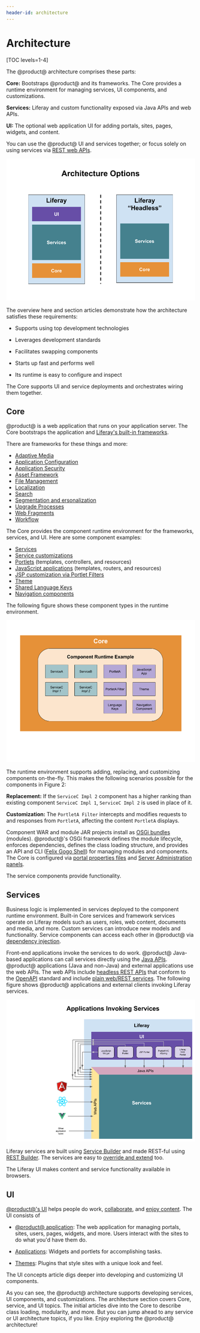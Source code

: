 ```yaml
---
header-id: architecture
---
```


# Architecture

[TOC levels=1-4]

The @product@ architecture comprises these parts:

**Core:** Bootstraps @product@ and its frameworks. The Core provides a runtime
environment for managing services, UI components, and customizations.

**Services:** Liferay and custom functionality exposed via Java APIs and web
APIs.

**UI:** The optional web application UI for adding portals, sites, pages,
widgets, and content.

You can use the @product@ UI and services together; or focus solely on using
services via
[REST web APIs](/docs/7-2/frameworks/-/knowledge_base/f/headless-rest-apis).

![Figure 1: @product@ portals and sties allow people to interact with content and widgets. @product@ can also be used "headless"---without the UI.](../../images/architecture-options.png)

The overview here and section articles demonstrate how the architecture
satisfies these requirements:

- Supports using top development technologies

- Leverages development standards

- Facilitates swapping components

- Starts up fast and performs well

- Its runtime is easy to configure and inspect

The Core supports UI and service deployments and orchestrates wiring them
together.

## Core

@product@ is a web application that runs on your application server. The Core
bootstraps the application and
[Liferay's built-in frameworks](/docs/7-2/frameworks/-/knowledge_base/f/frameworks).

There are frameworks for these things and more:

- [Adaptive Media](/docs/7-2/frameworks/-/knowledge_base/f/adaptive-media)
- [Application Configuration](/docs/7-2/frameworks/-/knowledge_base/f/configurable-applications)
- [Application Security](/docs/7-2/frameworks/-/knowledge_base/f/application-security)
- [Asset Framework](/docs/7-2/frameworks/-/knowledge_base/f/asset-framework)
- [File Management](/docs/7-2/frameworks/-/knowledge_base/f/documents-and-media-api)
- [Localization](/docs/7-2/frameworks/-/knowledge_base/f/localization)
- [Search](/docs/7-2/frameworks/-/knowledge_base/f/search)
- [Segmentation and ersonalization](/docs/7-2/frameworks/-/knowledge_base/f/segmentation-personalization)
- [Upgrade Processes](/docs/7-2/frameworks/-/knowledge_base/f/upgrade-processes)
- [Web Fragments](/docs/7-2/frameworks/-/knowledge_base/f/page-fragments)
- [Workflow](/docs/7-2/frameworks/-/knowledge_base/f/the-workflow-framework)

The Core provides the component runtime environment for the frameworks,
services, and UI. Here are some component examples:

-   [Services](/docs/7-2/appdev/-/knowledge_base/a/service-builder)
-   [Service customizations](/docs/7-2/customization/-/knowledge_base/c/overriding-service-builder-services-service-wrappers)
-   [Portlets](/docs/7-2/frameworks/-/knowledge_base/f/portlets)
    (templates, controllers, and resources)
-   [JavaScript applications](/docs/7-2/appdev/-/knowledge_base/a/web-front-ends)
    (templates, routers, and resources)
-   [JSP customization via Portlet Filters](/docs/7-2/customization/-/knowledge_base/c/jsp-overrides-using-portlet-filters)
-   [Theme]((/docs/7-2/frameworks/-/knowledge_base/f/themes-introduction))
-   [Shared Language Keys](/docs/7-2/frameworks/-/knowledge_base/f/creating-a-language-module)
-   [Navigation components](/docs/7-2/frameworks/-/knowledge_base/f/screen-navigation-framework)

The following figure shows these component types in the runtime environment.

![Figure 2: The Core provides a runtime environment for components, such as the ones here. New component implementations can extend or replace existing implementations dynamically.](../../images/component-runtime-environment.png)

The runtime environment supports adding, replacing, and customizing components
on-the-fly. This makes the following scenarios possible for the components in
Figure 2:

**Replacement:** If the `ServiceC Impl 2` component has a higher ranking than
existing component `ServiceC Impl 1`, `ServiceC Impl 2` is used in place of it.

**Customization:** The `PortletA Filter` intercepts and modifies requests to and
responses from `PortletA`, affecting the content `PortletA` displays.

Component WAR and module JAR projects install as
[OSGi bundles](https://www.osgi.org/)
(modules). @product@'s OSGi framework defines the module lifecycle, enforces
dependencies, defines the class loading structure, and provides an API and CLI
([Felix Gogo Shell](/docs/7-2/customization/-/knowledge_base/c/using-the-felix-gogo-shell))
for managing modules and components. The Core is configured via
[portal properties files](/docs/7-2/deploy/-/knowledge_base/d/portal-properties)
and
[Server Administration panels](/docs/7-2/user/-/knowledge_base/u/server-administration).

The service components provide functionality.

## Services

Business logic is implemented in services deployed to the component runtime
environment. Built-in Core services and framework services operate on Liferay
models such as users, roles, web content, documents and media, and more. Custom
services can introduce new models and functionality. Service components can
access each other in @product@ via
[dependency injection](/docs/7-2/frameworks/-/knowledge_base/f/declarative-services).

Front-end applications invoke the services to do work. @product@ Java-based
applications can call services directly using the
[Java APIs](/docs/7-2/reference/-/knowledge_base/r/java-apis).
@product@ applications (Java and non-Java) and external applications use the web
APIs. The web APIs include
[headless REST APIs](/docs/7-2/appdev/-/knowledge_base/a/generating-apis-with-rest-builder)
that conform to the
[OpenAPI](https://swagger.io/docs/specification/about/)
standard and include
[plain web/REST services](/docs/7-2/frameworks/-/knowledge_base/f/web-services).
The following figure shows @product@ applications and external clients invoking
Liferay services.

![Figure 3: Remote and @product@ applications can invoke services via REST web APIs. @product@ Java-based portlets can also invoke services via Java APIs.](../../images/apps-invoking-services.png)

Liferay services are built using
[Service Builder](/docs/7-2/appdev/-/knowledge_base/a/service-builder)
and made REST-ful using
[REST Builder](/docs/7-2/appdev/-/knowledge_base/a/rest-builder).
The services are easy to
[override and extend](/docs/7-2/customization/-/knowledge_base/c/overriding-osgi-services)
too.

The Liferay UI makes content and service functionality available in browsers.

## UI

[@product@'s UI](/docs/7-2/user/-/knowledge_base/u/the-liferay-distinction)
helps people do work,
[collaborate](/docs/7-2/user/-/knowledge_base/u/collaboration),
and
[enjoy content](/docs/7-2/user/-/knowledge_base/u/web-experience-management).
The UI consists of

-   [@product@ application](/docs/7-2/user/-/knowledge_base/u/the-liferay-distinction):
    The web application for managing portals, sites, users, pages, widgets, and
    more. Users interact with the sites to do what you'd have them do.

-   [Applications](/docs/7-2/appdev/-/knowledge_base/a/application-development):
    Widgets and portlets for accomplishing tasks.

-   [Themes](/docs/7-2/frameworks/-/knowledge_base/f/themes-introduction):
    Plugins that style sites with a unique look and feel.

The UI concepts article digs deeper into developing and customizing UI
components.

As you can see, the @product@ architecture supports developing services, UI
components, and customizations. The architecture section covers Core, service,
and UI topics. The initial articles dive into the Core to describe class
loading, modularity, and more. But you can jump ahead to any service or UI
architecture topics, if you like. Enjoy exploring the @product@ architecture!
